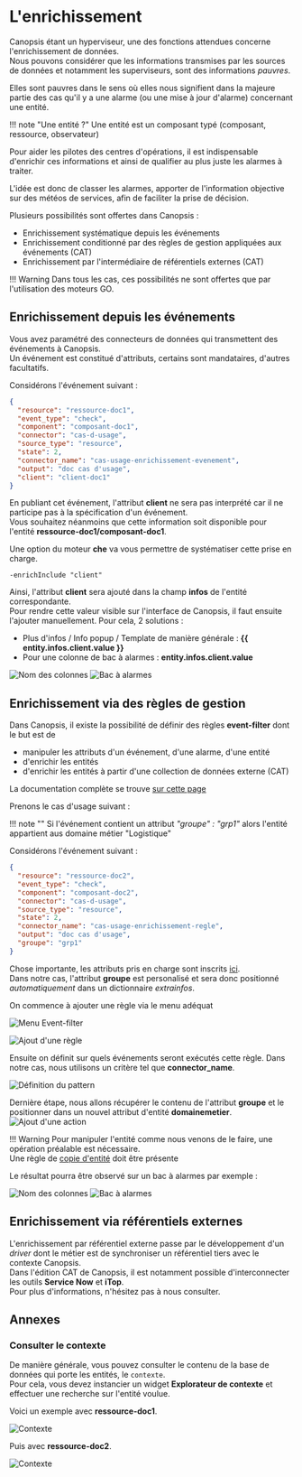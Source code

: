 # L'enrichissement

Canopsis étant un hyperviseur, une des fonctions attendues concerne l'enrichissement de données.  
Nous pouvons considérer que les informations transmises par les sources de données et notamment les superviseurs, sont des informations *pauvres*.  

Elles sont pauvres dans le sens où elles nous signifient dans la majeure partie des cas qu'il y a une alarme (ou une mise à jour d'alarme) concernant une entité.  

!!! note "Une entité ?"
    Une entité est un composant typé (composant, ressource, observateur)

Pour aider les pilotes des centres d'opérations, il est indispensable d'enrichir ces informations et ainsi de qualifier au plus juste les alarmes à traiter.  

L'idée est donc de classer les alarmes, apporter de l'information objective sur des météos de services, afin de faciliter la prise de décision.  

Plusieurs possibilités sont offertes dans Canopsis : 

* Enrichissement systématique depuis les événements
* Enrichissement conditionné par des règles de gestion appliquées aux événements (CAT)
* Enrichissement par l'intermédiaire de référentiels externes (CAT)


!!! Warning
    Dans tous les cas, ces possibilités ne sont offertes que par l'utilisation des moteurs GO. 

## Enrichissement depuis les événements

Vous avez paramétré des connecteurs de données qui transmettent des événements à Canopsis.  
Un événement est constitué d'attributs, certains sont mandataires, d'autres facultatifs.  

Considérons l'événement suivant :

````json
{
  "resource": "ressource-doc1", 
  "event_type": "check", 
  "component": "composant-doc1", 
  "connector": "cas-d-usage", 
  "source_type": "resource", 
  "state": 2, 
  "connector_name": "cas-usage-enrichissement-evenement", 
  "output": "doc cas d'usage",
  "client": "client-doc1"
}

````

En publiant cet événement, l'attribut **client** ne sera pas interprété car il ne participe pas à la spécification d'un événement.  
Vous souhaitez néanmoins que cette information soit disponible pour l'entité **ressource-doc1/composant-doc1**.  

Une option du moteur **che** va vous permettre de systématiser cette prise en charge.  

````
-enrichInclude "client"
````

Ainsi, l'attribut **client** sera ajouté dans la champ **infos** de l'entité correspondante.  
Pour rendre cette valeur visible sur l'interface de Canopsis, il faut ensuite l'ajouter manuellement. Pour cela, 2 solutions : 

* Plus d'infos / Info popup / Template de manière générale : **{{ entity.infos.client.value }}**
* Pour une colonne de bac à alarmes : **entity.infos.client.value**

![Nom des colonnes ](./img/enrichissement_evenement_colonnes.png "Nom des colonnes ") 
![Bac à alarmes ](./img/enrichissement_evenement_baa.png "Bac à alarmes ")


## Enrichissement via des règles de gestion

Dans Canopsis, il existe la possibilité de définir des règles **event-filter** dont le but est de 

* manipuler les attributs d'un événement, d'une alarme, d'une entité
* d'enrichir les entités
* d'enrichir les entités à partir d'une collection de données externe (CAT)

La documentation complète se trouve [sur cette page](../../../guide-administration/event-filter/)

Prenons le cas d'usage suivant : 

!!! note ""
    Si l'événement contient un attribut *"groupe" : "grp1"* alors l'entité appartient aus domaine métier "Logistique"

Considérons l'événement suivant :

````json
{
  "resource": "ressource-doc2", 
  "event_type": "check", 
  "component": "composant-doc2", 
  "connector": "cas-d-usage", 
  "source_type": "resource", 
  "state": 2, 
  "connector_name": "cas-usage-enrichissement-regle", 
  "output": "doc cas d'usage",
  "groupe": "grp1"
}
````

Chose importante, les attributs pris en charge sont inscrits [ici](../../../guide-administration/event-filter/#champs-des-evenements).  
Dans notre cas, l'attribut **groupe** est personalisé et sera donc positionné *automatiquement* dans un dictionnaire *extrainfos*.  

On commence à ajouter une règle via le menu adéquat

![Menu Event-filter ](./img/event_filter_menu.png "Menu Event-filter")  

![Ajout d'une règle ](./img/event_filter_ajout_regle.png "Ajout d'une règle")  

Ensuite on définit sur quels événements seront exécutés cette règle. 
Dans notre cas, nous utilisons un critère tel que **connector_name**.  

![Définition du pattern ](./img/event_filter_edit_pattern.png "Définition du pattern")

Dernière étape, nous allons récupérer le contenu de l'attribut **groupe** et le positionner dans un nouvel attribut d'entité **domainemetier**.  
![Ajout d'une action ](./img/event_filter_ajout_action.png "Ajout d'une action")

!!! Warning
    Pour manipuler l'entité comme nous venons de le faire, une opération préalable est nécessaire.  
    Une règle de [copie d'entité](../../../guide-administration/event-filter/#ajout-dinformations-a-lentite) doit être présente

Le résultat pourra être observé sur un bac à alarmes par exemple :  


![Nom des colonnes ](./img/event_filter_nom_colonnes.png "Nom des colonnes")
![Bac à alarmes ](./img/event_filter_baa.png "Bac à alarmes")


## Enrichissement via référentiels externes

L'enrichissement par référentiel externe passe par le développement d'un *driver* dont le métier est de synchroniser un référentiel tiers avec le contexte Canopsis.  
Dans l'édition CAT de Canopsis, il est notamment possible d'interconnecter les outils **Service Now** et **iTop**.  
Pour plus d'informations, n'hésitez pas à nous consulter.

## Annexes

### Consulter le contexte

De manière générale, vous pouvez consulter le contenu de la base de données qui porte les entités, le `contexte`.  
Pour cela, vous devez instancier un widget **Explorateur de contexte** et effectuer une recherche sur l'entité voulue.  

Voici un exemple avec **ressource-doc1**.  

![Contexte ](./img/consulter_contexte.png "Consulter le contexte ")

Puis avec **ressource-doc2**.  

![Contexte ](./img/consulter_contexte2.png "Consulter le contexte ")

